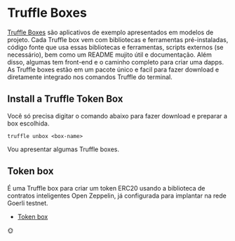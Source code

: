 # Truffle Boxes

[Truffle Boxes](https://www.trufflesuite.com/boxes) são aplicativos de exemplo apresentados em modelos de projeto.
Cada Truffle box vem com bibliotecas e ferramentas pré-instaladas,
código fonte que usa essas bibliotecas e ferramentas, scripts externos (se necessário),
bem como um README mujito útil e documentação.
Além disso, algumas tem front-end e o caminho completo para criar uma dapps.
As Truffle boxes estão em um pacote único e facil para fazer download e diretamente integrado nos comandos Truffle do terminal.

## Install a Truffle Token Box

Você só precisa digitar o comando abaixo para fazer download e preparar a box escolhida.

```shell
truffle unbox <box-name>
```

Vou apresentar algumas Truffle boxes.

## Token box

É uma Truffle box para criar um token ERC20 usando a biblioteca de contratos inteligentes Open Zeppelin, já configurada para implantar na rede Goerli testnet.

* [Token box](pt/truffle/box-token.md)

:sun_with_face:
